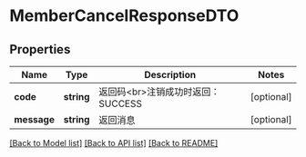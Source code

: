 # MemberCancelResponseDTO

## Properties
Name | Type | Description | Notes
------------ | ------------- | ------------- | -------------
**code** | **string** | 返回码&lt;br&gt;注销成功时返回：SUCCESS | [optional] 
**message** | **string** | 返回消息 | [optional] 

[[Back to Model list]](../README.md#documentation-for-models) [[Back to API list]](../README.md#documentation-for-api-endpoints) [[Back to README]](../README.md)


